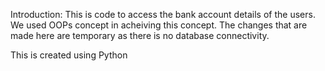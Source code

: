 Introduction:
This is code to access the bank account details of the users. 
We used OOPs concept in acheiving this concept.
The changes that are made here are temporary as there is no database connectivity.

This is created using Python
